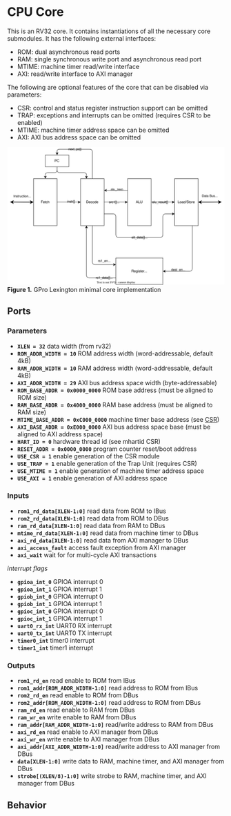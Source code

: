 # CPU Core

This is an RV32 core.
It contains instantiations of all the necessary core submodules.
It has the following external interfaces:

- ROM: dual asynchronous read ports
- RAM: single synchronous write port and asynchronous read port
- MTIME: machine timer read/write interface
- AXI: read/write interface to AXI manager

The following are optional features of the core that can be disabled via parameters:

- CSR: control and status register instruction support can be omitted
- TRAP: exceptions and interrupts can be omitted (requires CSR to be enabled)
- MTIME: machine timer address space can be omitted
- AXI: AXI bus address space can be omitted

![](./figures/Core_BlockDiagram.drawio.svg) \
**Figure 1.** GPro Lexington minimal core implementation

## Ports

### Parameters

- **`XLEN = 32`** data width (from rv32)
- **`ROM_ADDR_WIDTH = 10`** ROM address width (word-addressable, default 4kB)
- **`RAM_ADDR_WIDTH = 10`** RAM address width (word-addressable, default 4kB)
- **`AXI_ADDR_WIDTH = 29`** AXI bus address space width (byte-addressable)
- **`ROM_BASE_ADDR = 0x0000_0000`** ROM base address (must be aligned to ROM size)
- **`RAM_BASE_ADDR = 0x4000_0000`** RAM base address (must be aligned to RAM size)
- **`MTIME_BASE_ADDR = 0xC000_0000`** machine timer base address (see [CSR](./CSR.md))
- **`AXI_BASE_ADDR = 0xE000_0000`** AXI bus address space base (must be aligned to AXI address space)
- **`HART_ID = 0`** hardware thread id (see mhartid CSR)
- **`RESET_ADDR = 0x0000_0000`** program counter reset/boot address
- **`USE_CSR = 1`** enable generation of the CSR module
- **`USE_TRAP = 1`** enable generation of the Trap Unit (requires CSR)
- **`USE_MTIME = 1`** enable generation of machine timer address space
- **`USE_AXI = 1`** enable generation of AXI address space

### Inputs

- **`rom1_rd_data[XLEN-1:0]`** read data from ROM to IBus
- **`rom2_rd_data[XLEN-1:0]`** read data from ROM to DBus
- **`ram_rd_data[XLEN-1:0]`** read data from RAM to DBus
- **`mtime_rd_data[XLEN-1:0]`** read data from machine timer to DBus
- **`axi_rd_data[XLEN-1:0]`** read data from AXI manager to DBus
- **`axi_access_fault`** access fault exception from AXI manager
- **`axi_wait`** wait for for multi-cycle AXI transactions

*interrupt flags*
- **`gpioa_int_0`** GPIOA interrupt 0
- **`gpioa_int_1`** GPIOA interrupt 1
- **`gpiob_int_0`** GPIOA interrupt 0
- **`gpiob_int_1`** GPIOA interrupt 1
- **`gpioc_int_0`** GPIOA interrupt 0
- **`gpioc_int_1`** GPIOA interrupt 1
- **`uart0_rx_int`** UART0 RX interrupt
- **`uart0_tx_int`** UART0 TX interrupt
- **`timer0_int`** timer0 interrupt
- **`timer1_int`** timer1 interrupt

### Outputs

- **`rom1_rd_en`** read enable to ROM from IBus
- **`rom1_addr[ROM_ADDR_WIDTH-1:0]`** read address to ROM from IBus
- **`rom2_rd_en`** read enable to ROM from DBus
- **`rom2_addr[ROM_ADDR_WIDTH-1:0]`** read address to ROM from DBus
- **`ram_rd_en`** read enable to RAM from DBus
- **`ram_wr_en`** write enable to RAM from DBus
- **`ram_addr[RAM_ADDR_WIDTH-1:0]`** read/write address to RAM from DBus
- **`axi_rd_en`** read enable to AXI manager from DBus
- **`axi_wr_en`** write enable to AXI manager from DBus
- **`axi_addr[AXI_ADDR_WIDTH-1:0]`** read/write address to AXI manager from DBus
- **`data[XLEN-1:0]`** write data to RAM, machine timer, and AXI manager from DBus
- **`strobe[(XLEN/8)-1:0]`** write strobe to RAM, machine timer, and AXI manager from DBus


## Behavior